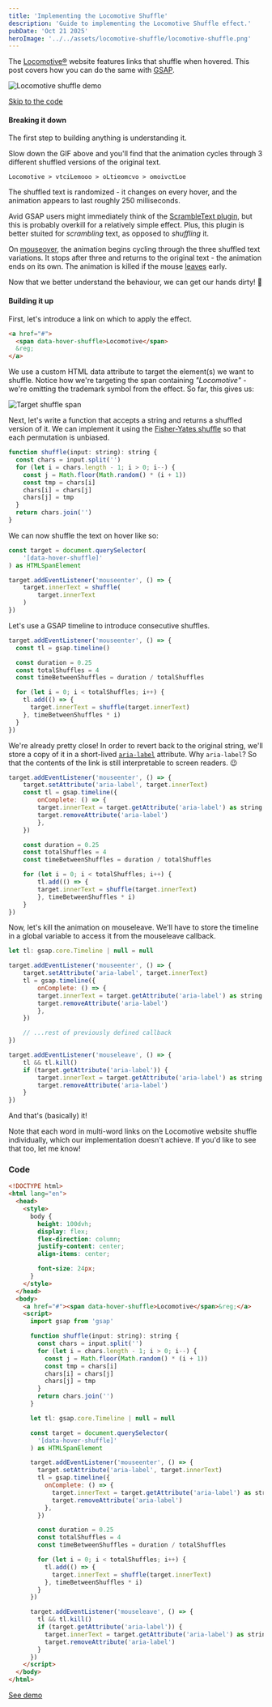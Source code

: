 ```yaml
---
title: 'Implementing the Locomotive Shuffle'
description: 'Guide to implementing the Locomotive Shuffle effect.'
pubDate: 'Oct 21 2025'
heroImage: '../../assets/locomotive-shuffle/locomotive-shuffle.png'
---
```


The [Locomotive&reg;](https://locomotive.ca) website features links that shuffle when hovered. This post covers how you can do the same with [GSAP](https://gsap.com).

![Locomotive shuffle demo](../../assets/locomotive-shuffle/locomotive-shuffle.gif)

[Skip to the code](#code)

#### Breaking it down

The first step to building anything is understanding it.

Slow down the GIF above and you'll find that the animation cycles through 3 different shuffled versions of the original text.

`Locomotive > vtciLemooo > oLtieomcvo > omoivctLoe`

The shuffled text is randomized - it changes on every hover, and the animation appears to last roughly 250 milliseconds.

Avid GSAP users might immediately think of the [ScrambleText plugin](https://gsap.com/docs/v3/Plugins/ScrambleTextPlugin/), but this is probably overkill for a relatively simple effect. Plus, this plugin is better stuited for _scrambling_ text, as opposed to _shuffling_ it.

On [mouseover](https://developer.mozilla.org/en-US/docs/Web/API/Element/mouseover_event), the animation begins cycling through the three shuffled text variations. It stops after three and returns to the original text - the animation ends on its own. The animation is killed if the mouse [leaves](https://developer.mozilla.org/en-US/docs/Web/API/Element/mouseleave_event) early.

Now that we better understand the behaviour, we can get our hands dirty! 🤗

#### Building it up

First, let's introduce a link on which to apply the effect.

```html
<a href="#">
  <span data-hover-shuffle>Locomotive</span>
  &reg;
</a>
```

We use a custom HTML data attribute to target the element(s) we want to shuffle. Notice how we're targeting the span containing _"Locomotive"_ - we're omitting the trademark symbol from the effect. So far, this gives us:

![Target shuffle span](../../assets/locomotive-shuffle/target-shuffle-span.png)

Next, let's write a function that accepts a string and returns a shuffled version of it. We can implement it using the [Fisher-Yates shuffle](https://en.wikipedia.org/wiki/Fisher%E2%80%93Yates_shuffle) so that each permutation is unbiased.

```js
function shuffle(input: string): string {
  const chars = input.split('')
  for (let i = chars.length - 1; i > 0; i--) {
    const j = Math.floor(Math.random() * (i + 1))
    const tmp = chars[i]
    chars[i] = chars[j]
    chars[j] = tmp
  }
  return chars.join('')
}
```

We can now shuffle the text on hover like so:

```js
const target = document.querySelector(
    '[data-hover-shuffle]'
) as HTMLSpanElement

target.addEventListener('mouseenter', () => {
    target.innerText = shuffle(
        target.innerText
    )
})
```

Let's use a GSAP timeline to introduce consecutive shuffles.

```js
target.addEventListener('mouseenter', () => {
  const tl = gsap.timeline()

  const duration = 0.25
  const totalShuffles = 4
  const timeBetweenShuffles = duration / totalShuffles

  for (let i = 0; i < totalShuffles; i++) {
    tl.add(() => {
      target.innerText = shuffle(target.innerText)
    }, timeBetweenShuffles * i)
  }
})
```

We're already pretty close! In order to revert back to the original string, we'll store a copy of it in a short-lived [`aria-label`](https://developer.mozilla.org/en-US/docs/Web/Accessibility/ARIA/Reference/Attributes/aria-label) attribute. Why `aria-label`? So that the contents of the link is still interpretable to screen readers. 😉

```js
target.addEventListener('mouseenter', () => {
    target.setAttribute('aria-label', target.innerText)
    const tl = gsap.timeline({
        onComplete: () => {
        target.innerText = target.getAttribute('aria-label') as string
        target.removeAttribute('aria-label')
        },
    })

    const duration = 0.25
    const totalShuffles = 4
    const timeBetweenShuffles = duration / totalShuffles

    for (let i = 0; i < totalShuffles; i++) {
        tl.add(() => {
        target.innerText = shuffle(target.innerText)
        }, timeBetweenShuffles * i)
    }
})
```

Now, let's kill the animation on mouseleave. We'll have to store the timeline in a global variable to access it from the mouseleave callback.

```js
let tl: gsap.core.Timeline | null = null

target.addEventListener('mouseenter', () => {
    target.setAttribute('aria-label', target.innerText)
    tl = gsap.timeline({
        onComplete: () => {
        target.innerText = target.getAttribute('aria-label') as string
        target.removeAttribute('aria-label')
        },
    })

    // ...rest of previously defined callback
})

target.addEventListener('mouseleave', () => {
    tl && tl.kill()
    if (target.getAttribute('aria-label')) {
        target.innerText = target.getAttribute('aria-label') as string
        target.removeAttribute('aria-label')
    }
})
```

And that's (basically) it!

Note that each word in multi-word links on the Locomotive website shuffle individually, which our implementation doesn't achieve. If you'd like to see that too, let me know!

### Code

```html
<!DOCTYPE html>
<html lang="en">
  <head>
    <style>
      body {
        height: 100dvh;
        display: flex;
        flex-direction: column;
        justify-content: center;
        align-items: center;

        font-size: 24px;
      }
    </style>
  </head>
  <body>
    <a href="#"><span data-hover-shuffle>Locomotive</span>&reg;</a>
    <script>
      import gsap from 'gsap'

      function shuffle(input: string): string {
        const chars = input.split('')
        for (let i = chars.length - 1; i > 0; i--) {
          const j = Math.floor(Math.random() * (i + 1))
          const tmp = chars[i]
          chars[i] = chars[j]
          chars[j] = tmp
        }
        return chars.join('')
      }

      let tl: gsap.core.Timeline | null = null

      const target = document.querySelector(
        '[data-hover-shuffle]'
      ) as HTMLSpanElement

      target.addEventListener('mouseenter', () => {
        target.setAttribute('aria-label', target.innerText)
        tl = gsap.timeline({
          onComplete: () => {
            target.innerText = target.getAttribute('aria-label') as string
            target.removeAttribute('aria-label')
          },
        })

        const duration = 0.25
        const totalShuffles = 4
        const timeBetweenShuffles = duration / totalShuffles

        for (let i = 0; i < totalShuffles; i++) {
          tl.add(() => {
            target.innerText = shuffle(target.innerText)
          }, timeBetweenShuffles * i)
        }
      })

      target.addEventListener('mouseleave', () => {
        tl && tl.kill()
        if (target.getAttribute('aria-label')) {
          target.innerText = target.getAttribute('aria-label') as string
          target.removeAttribute('aria-label')
        }
      })
    </script>
  </body>
</html>
```

[See demo](/demos/locomotive-shuffle)
